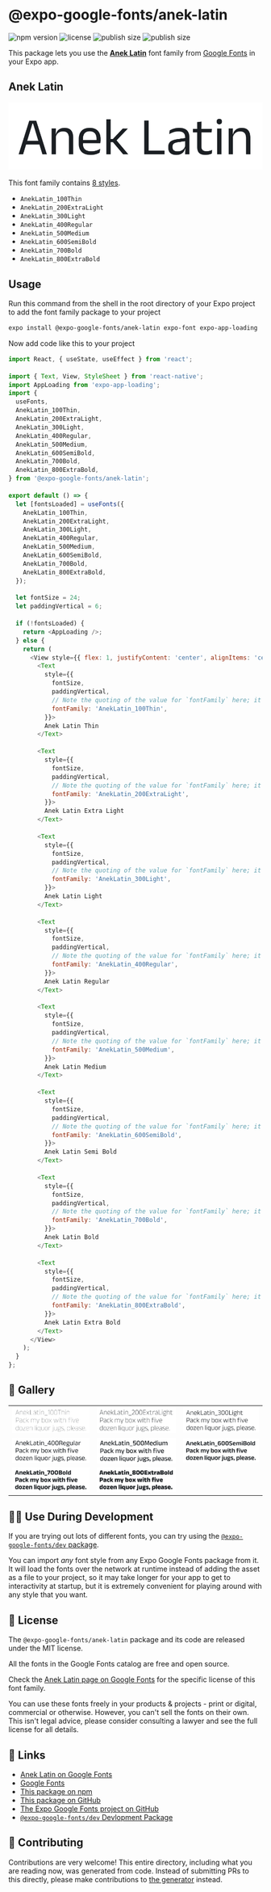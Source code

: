 # @expo-google-fonts/anek-latin

![npm version](https://flat.badgen.net/npm/v/@expo-google-fonts/anek-latin)
![license](https://flat.badgen.net/github/license/expo/google-fonts)
![publish size](https://flat.badgen.net/packagephobia/install/@expo-google-fonts/anek-latin)
![publish size](https://flat.badgen.net/packagephobia/publish/@expo-google-fonts/anek-latin)

This package lets you use the [**Anek Latin**](https://fonts.google.com/specimen/Anek+Latin) font family from [Google Fonts](https://fonts.google.com/) in your Expo app.

## Anek Latin

![Anek Latin](./font-family.png)

This font family contains [8 styles](#-gallery).

- `AnekLatin_100Thin`
- `AnekLatin_200ExtraLight`
- `AnekLatin_300Light`
- `AnekLatin_400Regular`
- `AnekLatin_500Medium`
- `AnekLatin_600SemiBold`
- `AnekLatin_700Bold`
- `AnekLatin_800ExtraBold`

## Usage

Run this command from the shell in the root directory of your Expo project to add the font family package to your project
```sh
expo install @expo-google-fonts/anek-latin expo-font expo-app-loading
```

Now add code like this to your project
```js
import React, { useState, useEffect } from 'react';

import { Text, View, StyleSheet } from 'react-native';
import AppLoading from 'expo-app-loading';
import {
  useFonts,
  AnekLatin_100Thin,
  AnekLatin_200ExtraLight,
  AnekLatin_300Light,
  AnekLatin_400Regular,
  AnekLatin_500Medium,
  AnekLatin_600SemiBold,
  AnekLatin_700Bold,
  AnekLatin_800ExtraBold,
} from '@expo-google-fonts/anek-latin';

export default () => {
  let [fontsLoaded] = useFonts({
    AnekLatin_100Thin,
    AnekLatin_200ExtraLight,
    AnekLatin_300Light,
    AnekLatin_400Regular,
    AnekLatin_500Medium,
    AnekLatin_600SemiBold,
    AnekLatin_700Bold,
    AnekLatin_800ExtraBold,
  });

  let fontSize = 24;
  let paddingVertical = 6;

  if (!fontsLoaded) {
    return <AppLoading />;
  } else {
    return (
      <View style={{ flex: 1, justifyContent: 'center', alignItems: 'center' }}>
        <Text
          style={{
            fontSize,
            paddingVertical,
            // Note the quoting of the value for `fontFamily` here; it expects a string!
            fontFamily: 'AnekLatin_100Thin',
          }}>
          Anek Latin Thin
        </Text>

        <Text
          style={{
            fontSize,
            paddingVertical,
            // Note the quoting of the value for `fontFamily` here; it expects a string!
            fontFamily: 'AnekLatin_200ExtraLight',
          }}>
          Anek Latin Extra Light
        </Text>

        <Text
          style={{
            fontSize,
            paddingVertical,
            // Note the quoting of the value for `fontFamily` here; it expects a string!
            fontFamily: 'AnekLatin_300Light',
          }}>
          Anek Latin Light
        </Text>

        <Text
          style={{
            fontSize,
            paddingVertical,
            // Note the quoting of the value for `fontFamily` here; it expects a string!
            fontFamily: 'AnekLatin_400Regular',
          }}>
          Anek Latin Regular
        </Text>

        <Text
          style={{
            fontSize,
            paddingVertical,
            // Note the quoting of the value for `fontFamily` here; it expects a string!
            fontFamily: 'AnekLatin_500Medium',
          }}>
          Anek Latin Medium
        </Text>

        <Text
          style={{
            fontSize,
            paddingVertical,
            // Note the quoting of the value for `fontFamily` here; it expects a string!
            fontFamily: 'AnekLatin_600SemiBold',
          }}>
          Anek Latin Semi Bold
        </Text>

        <Text
          style={{
            fontSize,
            paddingVertical,
            // Note the quoting of the value for `fontFamily` here; it expects a string!
            fontFamily: 'AnekLatin_700Bold',
          }}>
          Anek Latin Bold
        </Text>

        <Text
          style={{
            fontSize,
            paddingVertical,
            // Note the quoting of the value for `fontFamily` here; it expects a string!
            fontFamily: 'AnekLatin_800ExtraBold',
          }}>
          Anek Latin Extra Bold
        </Text>
      </View>
    );
  }
};

```

## 🔡 Gallery


||||
|-|-|-|
|![AnekLatin_100Thin](./AnekLatin_100Thin.ttf.png)|![AnekLatin_200ExtraLight](./AnekLatin_200ExtraLight.ttf.png)|![AnekLatin_300Light](./AnekLatin_300Light.ttf.png)||
|![AnekLatin_400Regular](./AnekLatin_400Regular.ttf.png)|![AnekLatin_500Medium](./AnekLatin_500Medium.ttf.png)|![AnekLatin_600SemiBold](./AnekLatin_600SemiBold.ttf.png)||
|![AnekLatin_700Bold](./AnekLatin_700Bold.ttf.png)|![AnekLatin_800ExtraBold](./AnekLatin_800ExtraBold.ttf.png)|||


## 👩‍💻 Use During Development

If you are trying out lots of different fonts, you can try using the [`@expo-google-fonts/dev` package](https://github.com/expo/google-fonts/tree/master/font-packages/dev#readme).

You can import *any* font style from any Expo Google Fonts package from it. It will load the fonts
over the network at runtime instead of adding the asset as a file to your project, so it may take longer
for your app to get to interactivity at startup, but it is extremely convenient
for playing around with any style that you want.

## 📖 License

The `@expo-google-fonts/anek-latin` package and its code are released under the MIT license.

All the fonts in the Google Fonts catalog are free and open source.

Check the [Anek Latin page on Google Fonts](https://fonts.google.com/specimen/Anek+Latin) for the specific license of this font family.

You can use these fonts freely in your products & projects - print or digital, commercial or otherwise. However, you can't sell the fonts on their own. This isn't legal advice, please consider consulting a lawyer and see the full license for all details.

## 🔗 Links

- [Anek Latin on Google Fonts](https://fonts.google.com/specimen/Anek+Latin)
- [Google Fonts](https://fonts.google.com/)
- [This package on npm](https://www.npmjs.com/package/@expo-google-fonts/anek-latin)
- [This package on GitHub](https://github.com/expo/google-fonts/tree/master/font-packages/anek-latin)
- [The Expo Google Fonts project on GitHub](https://github.com/expo/google-fonts)
- [`@expo-google-fonts/dev` Devlopment Package](https://github.com/expo/google-fonts/tree/master/font-packages/dev)

## 🤝 Contributing

Contributions are very welcome! This entire directory, including what you are reading now, was generated from code. Instead of submitting PRs to this directly, please make contributions to [the generator](https://github.com/expo/google-fonts/tree/master/packages/generator) instead.
